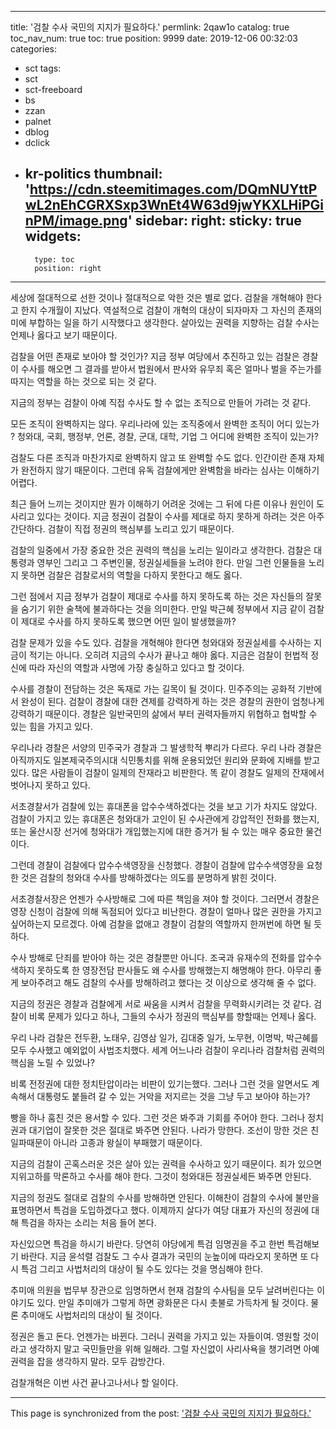 
---
title: '검찰 수사 국민의 지지가 필요하다.'
permlink: 2qaw1o
catalog: true
toc_nav_num: true
toc: true
position: 9999
date: 2019-12-06 00:32:03
categories:
- sct
tags:
- sct
- sct-freeboard
- bs
- zzan
- palnet
- dblog
- dclick
- kr-politics
thumbnail: 'https://cdn.steemitimages.com/DQmNUYttPwL2nEhCGRXSxp3WnEt4W63d9jwYKXLHiPGinPM/image.png'
sidebar:
    right:
        sticky: true
widgets:
    -
        type: toc
        position: right
---


세상에 절대적으로 선한 것이나 절대적으로 악한 것은 별로 없다. 검찰을 개혁해야 한다고 한지 수개월이 지났다. 역설적으로 검찰이 개혁의 대상이 되자마자 그 자신의 존재의미에 부합하는 일을 하기 시작했다고 생각한다. 살아있는 권력을 지향하는 검찰 수사는 언제나 옳다고 보기 때문이다.

검찰을 어떤 존재로 보아야 할 것인가? 지금 정부 여당에서 추진하고 있는 검찰은 경찰이 수사를 해오면 그 결과를 받아서 법원에서 판사와 유무죄 혹은 얼마나 벌을 주는가를 따지는 역할을 하는 것으로 되는 것 같다.

지금의 정부는 검찰이 아예 직접 수사도 할 수 없는 조직으로 만들어 가려는 것 같다.

모든 조직이 완벽하지는 않다. 우리나라에 있는 조직중에서 완벽한 조직이 어디 있는가 ? 청와대, 국회, 행정부, 언론, 경찰, 군대, 대학, 기업 그 어디에 완벽한 조직이 있는가?

검찰도 다른 조직과 마찬가지로 완벽하지 않고 또 완벽할 수도 없다. 인간이란 존재 자체가 완전하지 않기 때문이다. 그런데 유독 검찰에게만 완벽함을 바라는 심사는 이해하기 어렵다.

최근 들어 느끼는 것이지만 뭔가 이해하기 어려운 것에는 그 뒤에 다른 이유나 원인이 도사리고 있다는 것이다. 지금 정권이 검찰이 수사를 제대로 하지 못하게 하려는 것은 아주 간단하다. 검찰이 직접 정권의 핵심부를 노리고 있기 때문이다.

검찰의 일중에서 가장 중요한 것은 권력의 핵심을 노리는 일이라고 생각한다. 검찰은 대통령과 영부인 그리고 그 주변인물, 정권실세들을 노려야 한다. 만일 그런 인물들을 노리지 못하면 검찰은 검찰로서의 역할을 다하지 못한다고 해도 옳다.

그런 점에서 지금 정부가 검찰이 제대로 수사를 하지 못하도록 하는 것은 자신들의 잘못을 숨기기 위한 술책에 불과하다는 것을 의미한다. 만일 박근혜 정부에서 지금 같이 검찰이 제대로 수사를 하지 못하도록 했으면 어떤 일이 발생했을까?

검찰 문제가 있을 수도 있다. 검찰을 개혁해야 한다면 청와대와 정권실세를 수사하는 지금이 적기는 아니다. 오히려 지금의 수사가 끝나고 해야 옳다. 지금은 검찰이 헌법적 정신에 따라 자신의 역할과 사명에 가장 충실하고 있다고 할 것이다.

수사를 경찰이 전담하는 것은 독재로 가는 길목이 될 것이다. 민주주의는 공화적 기반에서 완성이 된다. 검찰이 경찰에 대한 견제를 강력하게 하는 것은 경찰의 권한이 엄청나게 강력하기 때문이다. 경찰은 일반국민의 삶에서 부터 권력자들까지 위협하고 협박할 수 있는 힘을 가지고 있다.

우리나라 경찰은 서양의 민주국가 경찰과 그 발생학적 뿌리가 다르다. 우리 나라 경찰은 아직까지도 일본제국주의시대 식민통치를 위해 운용되었던 원리와 문화에 지배를 받고 있다. 많은 사람들이 검찰이 일제의 잔재라고 비판한다. 똑 같이 경찰도 일제의 잔재에서 벗어나지 못하고 있다.

서초경찰서가 검찰에 있는 휴대폰을 압수수색하겠다는 것을 보고 기가 차지도 않았다. 검찰이 가지고 있는 휴대폰은 청와대가 고인이 된 수사관에게 강압적인 전화를 했는지, 또는 울산시장 선거에 청와대가 개입했는지에 대한 증거가 될 수 있는 매우 중요한 물건이다.

그런데 경찰이 검찰에다 압수수색영장을 신청했다. 경찰이 검찰에 압수수색영장을 요청한 것은 검찰의 청와대 수사를 방해하겠다는 의도를 분명하게 밝힌 것이다.

서초경찰서장은 언젠가 수사방해로 그에 따른 책임을 져야 할 것이다. 그러면서 경찰은 영장 신청이 검찰에 의해 독점되어 있다고 비난한다. 경찰이 얼마나 많은 권한을 가지고 싶어하는지 모르겠다. 아예 검찰을 없애고 경찰이 검찰의 역할까지 한꺼번에 하면 될 듯하다.

수사 방해로 단죄를 받아야 하는 것은 경찰뿐만 아니다. 조국과 유재수의 전화를 압수수색하지 못하도록 한 영장전담 판사들도 왜 수사를 방해했는지 해명해야 한다. 아무리 좋게 보아주려고 해도 검찰의 수사를 방해하려고 했다는 것 이상으로 생각해 줄 수 없다.

지금의 정권은 경찰과 검찰에게 서로 싸움을 시켜서 검찰을 무력화시키려는 것 같다. 검찰이 비록 문제가 있다고 하나, 그들의 수사가 정권의 핵심부를 향할때는 언제나 옳다.

우리 나라 검찰은 전두환, 노태우, 김영삼 일가, 김대중 일가, 노무현, 이명박, 박근혜를 모두 수사했고 예외없이 사법조치했다. 세계 어느나라 검찰이 우리나라 검찰처럼 권력의 핵심을 노릴 수 있었나?

비록 전정권에 대한 정치탄압이라는 비판이 있기는했다. 그러나 그런 것을 알면서도 계속해서 대통령도 붙들려 갈 수 있는 거악을 저지르는 것을 그냥 두고 보아야 하는가?

빵을 하나 훔친 것은 용서할 수 있다. 그런 것은 봐주과 기회를 주어야 한다. 그러나 정치권과 대기업이 잘못한 것은 절대로 봐주면 안된다. 나라가 망한다. 조선이 망한 것은 친일파때문이 아니라 고종과 왕실이 부패했기 때문이다.

지금의 검찰이 곤혹스러운 것은 살아 있는 권력을 수사하고 있기 때문이다. 죄가 있으면 지위고하를 막론하고 수사를 해야 한다. 그것이 청와대든 정권실세든 봐주면 안된다.

지금의 정권도 절대로 검찰의 수사를 방해하면 안된다. 이해찬이 검찰의 수사에 불만을 표명하면서 특검을 도입하겠다고 했다. 이제까지 살다가 여당 대표가 자신의 정권에 대해 특검을 하자는 소리는 처음 들어 본다.

자신있으면 특검을 하시기 바란다. 당연히 야당에게 특검 임명권을 주고 한번 특검해보기 바란다. 지금 윤석렬 검찰도 그 수사 결과가 국민의 눈높이에 따라오지 못하면 또 다시 특검 그리고 사법처리의 대상이 될 수도 있다는 것을 명심해야 한다.

추미애 의원을 법무부 장관으로 임명하면서 현재 검찰의 수사팀을 모두 날려버린다는 이야기도 있다. 만일 추미애가 그렇게 하면 광화문은 다시 촛불로 가득차게 될 것이다. 물론 추미애도 사법처리의 대상이 될 것이다.

정권은 돌고 돈다. 언젠가는 바뀐다. 그러니 권력을 가지고 있는 자들이여. 영원할 것이라고 생각하지 말고 국민들만을 위해 일해라. 그럴 자신없이 사리사욕을 챙기려면 아예 권력을 잡을 생각하지 말라. 모두 감방간다.

검찰개혁은 이번 사건 끝나고나서나 할 일이다.

- - -

This page is synchronized from the post: ['검찰 수사 국민의 지지가 필요하다.'](https://steemit.com/@oldstone/2qaw1o)
